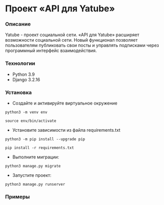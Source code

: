 # Проект «API для Yatube»
### Описание
Yatube - проект социальной сети. «API для Yatube» расширяет возможности социальной сети. Новый функционал позволяет пользователям публиковать свои посты и управлять подписками через программный интерфейс взаимодействия.
### Технологии
* Python 3.9
* Django 3.2.16
### Установка 
* Создайте и активируйте виртуальное окружение
```
python3 -m venv env
```
```
source env/bin/activate
```
* Установите зависимости из файла requirements.txt
```
python3 -m pip install --upgrade pip
```
```
pip install -r requirements.txt
```
* Выполните миграции:
```
python3 manage.py migrate
```
* Запустите проект:
```
python3 manage.py runserver
```
### Примеры
